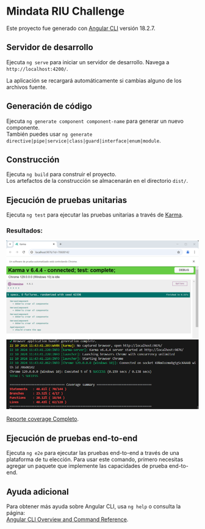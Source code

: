 # Mindata RIU Challenge

Este proyecto fue generado con [Angular CLI](https://github.com/angular/angular-cli) versión 18.2.7.

## Servidor de desarrollo

Ejecuta `ng serve` para iniciar un servidor de desarrollo. 
Navega a `http://localhost:4200/`.  

La aplicación se recargará automáticamente si cambias alguno de los archivos fuente.
## Generación de código

Ejecuta `ng generate component component-name` para generar un nuevo componente.  
También puedes usar `ng generate directive|pipe|service|class|guard|interface|enum|module`.

## Construcción

Ejecuta `ng build` para construir el proyecto.  
Los artefactos de la construcción se almacenarán en el directorio `dist/`.

## Ejecución de pruebas unitarias

Ejecuta `ng test` para ejecutar las pruebas unitarias a través de [Karma](https://karma-runner.github.io).

### Resultados:
![Descripción de la imagen](test1.png)
![Descripción de la imagen](test2.png)

[Reporte coverage Completo](https://marcoscolombo66.github.io/mindatachallenge/coverage/index.html).
## Ejecución de pruebas end-to-end

Ejecuta `ng e2e` para ejecutar las pruebas end-to-end a través de una plataforma de tu elección. Para usar este comando, primero necesitas agregar un paquete que implemente las capacidades de prueba end-to-end.

## Ayuda adicional

Para obtener más ayuda sobre Angular CLI, usa `ng help` o consulta la página:  
[Angular CLI Overview and Command Reference](https://angular.dev/tools/cli).


